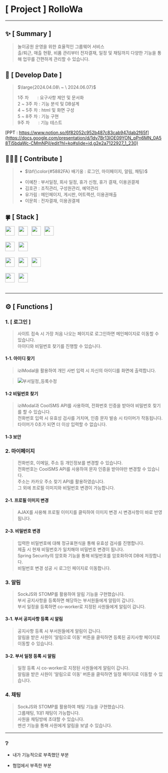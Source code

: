 #  [ Project ] RolloWa
***

## :sparkles: [ Summary ]
> 놀이공원 운영을 위한 효율적인 그룹웨어 서비스 <br>
> 출/퇴근, 매출 현황, 비품 관리부터 전자결재, 일정 및 채팅까지 다양한 기능을 통해 업무를 간편하게 관리할 수 있습니다.

## :date: [ Develop Date ]
> <p>$\large{2024.04.08\ ~ \ 2024.06.07}$</p>
> 1주 차 &nbsp;&nbsp;&nbsp;&nbsp;&nbsp;&nbsp;: 요구사항 제안 및 문서화 <br>
> 2 ~ 3주 차 : 기능 분석 및 DB설계       <br>
> 4 ~ 5주 차 : html 및 화면 구성        <br>
> 5 ~ 8주 차 : 기능 구현                <br>
> 9주 차 &nbsp;&nbsp;&nbsp;&nbsp;&nbsp;&nbsp;: 기능 테스트  <br>

[PPT : https://www.notion.so/6f82052c952b487c83cab947dab2f65f](https://docs.google.com/presentation/d/1dv7Br13IOE09YON_pPn6MN_0A58Ti5bdaWc-CMmNPjI/edit?hl=ko#slide=id.g2e2a7122927_1_230)


## 🧑🏻‍💻 [ Contribute ]
> - <p>$\bf{\color{#5882FA} 배기웅 : 로그인, 마이페이지, 알림, 채팅}$</p>
> - 이예찬 : 부서일정, 회사 일정, 휴가 신청, 휴가 결재, 이용권결제
> - 김호관 : 조직관리, 구성원관리, 예약관리
> - 유가림 : 메인페이지, 게시판, 어트랙션, 이용권매출
> - 이문희 : 전자결재, 이용권결제


## :four_leaf_clover: [ Stack ]
<div>
  <img src="https://img.shields.io/badge/HTML5-E34F26?logo=html5&logoColor=white" height="30px"> 			&nbsp;
  <img src="https://img.shields.io/badge/CSS3-1572B6?logo=css3&logoColor=white" height="30px"> 				&nbsp;
  <img src="https://img.shields.io/badge/JavaScript-F7DF1E?logo=javascript&logoColor=black" height="30px"> 		&nbsp;
  <img src="https://img.shields.io/badge/jQuery-0769AD?logo=jquery&logoColor=white" height="30px"> 			<br><br>
  <img src="https://img.shields.io/badge/Java11-007396?logo=OpenJDK&logoColor=white" height="30px"> 			&nbsp;
  <img src="https://img.shields.io/badge/Oracle-F80000?logo=oracle&logoColor=white" height="30px"> 			<br><br> 
  <img src="https://img.shields.io/badge/VScode-007ACC?logo=visualstudiocode&logoColor=white" height="30px">  &nbsp;
  <img src="https://img.shields.io/badge/spring-6DB33F?logo=spring&logoColor=white" height="30px"> 			&nbsp;
  <img src="https://img.shields.io/badge/github-181717?logo=github&logoColor=white" height="30px"> 			&nbsp;	<br><br> 
  <img src="https://img.shields.io/badge/bootstrap5-7952B3?logo=bootstrap&logoColor=black" height="30px"> 		&nbsp;
  <img src="https://img.shields.io/badge/maven-C71A36?logo=apachemaven&logoColor=black" height="30px"> 			&nbsp; <br><br>
</div>

***


## ⚙️ [ Functions ]

### 1. [ 로그인 ]
> 사이트 접속 시 가장 처음 나오는 페이지로 로그인하면 메인페이지로 이동할 수 있습니다. <br>
> 아이디와 비밀번호 찾기를 진행할 수 있습니다.

#### 1-1. 아이디 찾기
> iziModal을 활용하여 개인 사번 입력 시 자신의 아이디를 화면에 출력합니다. <br>

> ![부서일정_등록수정](https://github.com/leeyechanbal/RolloWa/assets/153481748/2dac44ba-9921-4d93-8db2-b65038e44ff3)
#### 1-2 비밀번호 찾기
> iziModal과 CoolSMS API를 사용하여, 전화번호 인증을 받아야 비밀번호 찾기를 할 수 있습니다. <br>
> 전화번호 입력 시 유효성 검사를 거치며, 인증 문자 발송 시 타이머가 작동됩니다. 타이머가 0초가 되면 더 이상 입력할 수 없습니다. <br>

> 
#### 1-3 보안

### 2. 마이페이지
> 전화번호, 이메일, 주소 등 개인정보를 변경할 수 있습니다. <br>
> 전화번호는 CoolSMS API를 사용하여 문자 인증을 받아야만 변경할 수 있습니다. <br>
> 주소는 카카오 주소 찾기 API를 활용하였습니다. <br>
> 그 외에 프로필 이미지와 비밀번호 변경이 가능합니다. <br>

#### 2-1. 프로필 이미지 변경
> AJAX를 사용해 프로필 이미지를 클릭하여 이미지 변경 시 변경사항이 바로 반영됩니다. <br>

#### 2-3. 비밀번호 변경
> 입력한 비밀번호에 대해 정규표현식을 통해 유효성 검사를 진행합니다. <br>
> 제출 시 현재 비밀번호가 일치해야 비밀번호 변경이 됩니다. <br>
> Spring Security의 암호화 기능을 통해 비밀번호를 암호화하여 DB에 저장합니다. <br>
> 비밀번호 변경 성공 시 로그인 페이지로 이동합니다. <br>

### 3. 알림
> SockJS와 STOMP를 활용하여 알림 기능을 구현했습니다. <br>
> 부서 공지사항을 등록하면 해당하는 부서원들에게 알림이 갑니다. <br>
> 부서 일정을 등록하면 co-worker로 지정된 사원들에게 알림이 갑니다. <br>

#### 3-1. 부서 공지사항 등록 시 알림
> 공지사항 등록 시 부서원들에게 알림이 갑니다. <br>
> 알림을 받은 사원이 '알림으로 이동' 버튼을 클릭하면 등록된 공지사항 페이지로 이동할 수 있습니다. <br>

#### 3-2. 부서 일정 등록 시 알림
> 일정 등록 시 co-worker로 지정된 사원들에게 알림이 갑니다. <br>
> 알림을 받은 사원이 '알림으로 이동' 버튼을 클릭하면 일정 페이지로 이동할 수 있습니다. <br>

### 4. 채팅
> SockJS와 STOMP를 활용하여 채팅 기능을 구현했습니다. <br>
> 그룹채팅, 1대1 채팅이 가능합니다. <br>
> 사원을 채팅방에 초대할 수 있습니다. <br>
> 멘션 기능을 통해 사원에게 알림을 보낼 수 있습니다. <br>
***

### ❔ 
- 내가 기능적으로 부족했던 부분	<br>
      
- 협업에서 부족한 부분		<br>





